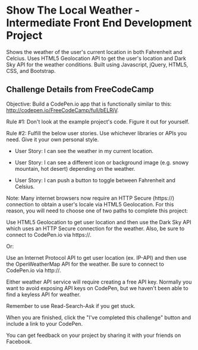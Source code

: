 # Show The Local Weather - Intermediate Front End Development Project

Shows the weather of the user's current location in both Fahrenheit and Celcius. Uses HTML5 Geolocation API to get the user's location and Dark Sky API for the weather conditions. Built using Javascript, jQuery, HTML5, CSS, and Bootstrap.


## Challenge Details from FreeCodeCamp

Objective: Build a CodePen.io app that is functionally similar to this: http://codepen.io/FreeCodeCamp/full/bELRjV.

Rule #1: Don't look at the example project's code. Figure it out for yourself.

Rule #2: Fulfill the below user stories. Use whichever libraries or APIs you need. Give it your own personal style.

* User Story: I can see the weather in my current location.

* User Story: I can see a different icon or background image (e.g. snowy mountain, hot desert) depending on the weather.

* User Story: I can push a button to toggle between Fahrenheit and Celsius.

Note: Many internet browsers now require an HTTP Secure (https://) connection to obtain a user's locale via HTML5 Geolocation. For this reason, you will need to choose one of two paths to complete this project:

Use HTML5 Geolocation to get user location and then use the Dark Sky API which uses an HTTP Secure connection for the weather. Also, be sure to connect to CodePen.io via https://.

Or:

Use an Internet Protocol API to get user location (ex. IP-API) and then use the OpenWeatherMap API for the weather. Be sure to connect to CodePen.io via http://.

Either weather API service will require creating a free API key. Normally you want to avoid exposing API keys on CodePen, but we haven't been able to find a keyless API for weather.

Remember to use Read-Search-Ask if you get stuck.

When you are finished, click the "I've completed this challenge" button and include a link to your CodePen.

You can get feedback on your project by sharing it with your friends on Facebook.
